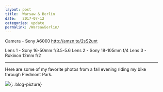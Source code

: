 ```yaml
---
layout: post
title:  Warsaw & Berlin
date:   2017-07-12
categories: update
permalink: /WarsawBerlin/
---
```


Camera - Sony A6000   <http://amzn.to/2sS2unt>

Lens 1 - Sony 16-50mm f/3.5-5.6
Lens 2 - Sony 18-105mm f/4
Lens 3 - Rokinon 12mm f/2

* * *

Here are some of my favorite photos from a fall evening riding my bike through Piedmont Park. 

![](https://c2.staticflickr.com/6/5588/31039811916_d877ca0eec_b.jpg){: .blog-picture}
